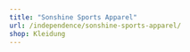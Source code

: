 ```yaml
---
title: "Sonshine Sports Apparel"
url: /independence/sonshine-sports-apparel/
shop: Kleidung
---
```

